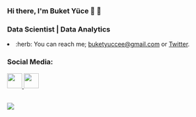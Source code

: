### Hi there, I'm Buket Yüce :maple_leaf: :herb: 

### Data Scientist | Data Analytics 

  <li>:herb: You can reach me; <a href="buketyuccee@gmail.com">buketyuccee@gmail.com</a> or <a href="https://twitter.com/bukittyy">Twitter</a>.</li>

### Social Media:

 [<img height="35" width="35" src="https://cdn-icons-png.flaticon.com/512/174/174857.png" />
][linked.in]
[<img height="35" width="35" src="https://upload.wikimedia.org/wikipedia/commons/thumb/4/4f/Twitter-logo.svg/2491px-Twitter-logo.svg.png" />
][twitter]

<br />

<img src="https://github-readme-stats.vercel.app/api?username=buketyuce&theme=tokyonight">

[linked.in]: https://www.linkedin.com/in/buketyuce/
[twitter]: https://twitter.com/bukittyy

